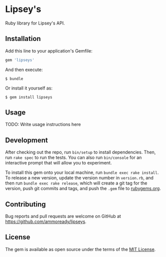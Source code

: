 # Lipsey's

Ruby library for Lipsey's API.

## Installation

Add this line to your application's Gemfile:

```ruby
gem 'lipseys'
```

And then execute:

    $ bundle

Or install it yourself as:

    $ gem install lipseys

## Usage

TODO: Write usage instructions here

## Development

After checking out the repo, run `bin/setup` to install dependencies. Then, run `rake spec` to run the tests. You can also run `bin/console` for an interactive prompt that will allow you to experiment.

To install this gem onto your local machine, run `bundle exec rake install`. To release a new version, update the version number in `version.rb`, and then run `bundle exec rake release`, which will create a git tag for the version, push git commits and tags, and push the `.gem` file to [rubygems.org](https://rubygems.org).

## Contributing

Bug reports and pull requests are welcome on GitHub at https://github.com/ammoready/lipseys.


## License

The gem is available as open source under the terms of the [MIT License](http://opensource.org/licenses/MIT).

